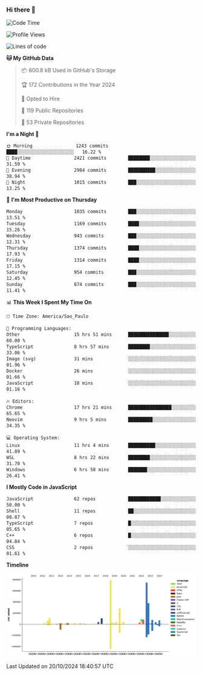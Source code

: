 ### Hi there 👋

<!--START_SECTION:waka-->
![Code Time](http://img.shields.io/badge/Code%20Time-6%2C577%20hrs%2042%20mins-blue)

![Profile Views](http://img.shields.io/badge/Profile%20Views-1-blue)

![Lines of code](https://img.shields.io/badge/From%20Hello%20World%20I%27ve%20Written-3.2%20million%20lines%20of%20code-blue)

**🐱 My GitHub Data** 

> 📦 600.8 kB Used in GitHub's Storage 
 > 
> 🏆 172 Contributions in the Year 2024
 > 
> 💼 Opted to Hire
 > 
> 📜 119 Public Repositories 
 > 
> 🔑 53 Private Repositories 
 > 
**I'm a Night 🦉** 

```text
🌞 Morning                1243 commits        ████░░░░░░░░░░░░░░░░░░░░░   16.22 % 
🌆 Daytime                2421 commits        ████████░░░░░░░░░░░░░░░░░   31.59 % 
🌃 Evening                2984 commits        ██████████░░░░░░░░░░░░░░░   38.94 % 
🌙 Night                  1015 commits        ███░░░░░░░░░░░░░░░░░░░░░░   13.25 % 
```
📅 **I'm Most Productive on Thursday** 

```text
Monday                   1035 commits        ███░░░░░░░░░░░░░░░░░░░░░░   13.51 % 
Tuesday                  1169 commits        ████░░░░░░░░░░░░░░░░░░░░░   15.26 % 
Wednesday                943 commits         ███░░░░░░░░░░░░░░░░░░░░░░   12.31 % 
Thursday                 1374 commits        ████░░░░░░░░░░░░░░░░░░░░░   17.93 % 
Friday                   1314 commits        ████░░░░░░░░░░░░░░░░░░░░░   17.15 % 
Saturday                 954 commits         ███░░░░░░░░░░░░░░░░░░░░░░   12.45 % 
Sunday                   874 commits         ███░░░░░░░░░░░░░░░░░░░░░░   11.41 % 
```


📊 **This Week I Spent My Time On** 

```text
🕑︎ Time Zone: America/Sao_Paulo

💬 Programming Languages: 
Other                    15 hrs 51 mins      ███████████████░░░░░░░░░░   60.00 % 
TypeScript               8 hrs 57 mins       ████████░░░░░░░░░░░░░░░░░   33.86 % 
Image (svg)              31 mins             ░░░░░░░░░░░░░░░░░░░░░░░░░   01.96 % 
Docker                   26 mins             ░░░░░░░░░░░░░░░░░░░░░░░░░   01.66 % 
JavaScript               18 mins             ░░░░░░░░░░░░░░░░░░░░░░░░░   01.16 % 

🔥 Editors: 
Chrome                   17 hrs 21 mins      ████████████████░░░░░░░░░   65.65 % 
Neovim                   9 hrs 5 mins        █████████░░░░░░░░░░░░░░░░   34.35 % 

💻 Operating System: 
Linux                    11 hrs 4 mins       ██████████░░░░░░░░░░░░░░░   41.89 % 
WSL                      8 hrs 22 mins       ████████░░░░░░░░░░░░░░░░░   31.70 % 
Windows                  6 hrs 58 mins       ███████░░░░░░░░░░░░░░░░░░   26.41 % 
```

**I Mostly Code in JavaScript** 

```text
JavaScript               62 repos            ████████████░░░░░░░░░░░░░   50.00 % 
Shell                    11 repos            ██░░░░░░░░░░░░░░░░░░░░░░░   08.87 % 
TypeScript               7 repos             █░░░░░░░░░░░░░░░░░░░░░░░░   05.65 % 
C++                      6 repos             █░░░░░░░░░░░░░░░░░░░░░░░░   04.84 % 
CSS                      2 repos             ░░░░░░░░░░░░░░░░░░░░░░░░░   01.61 % 
```



**Timeline**

![Lines of Code chart](https://raw.githubusercontent.com/jampow/jampow/master/assets/bar_graph.png)


 Last Updated on 20/10/2024 18:40:57 UTC
<!--END_SECTION:waka-->
